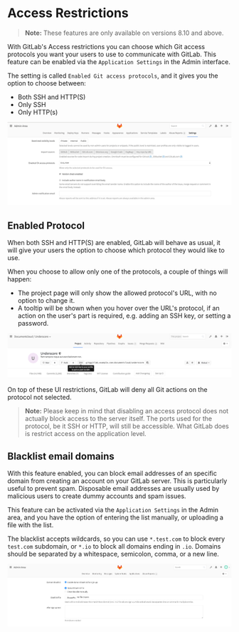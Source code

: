 # Access Restrictions

> **Note:** These features are only available on versions 8.10 and above.

With GitLab's Access restrictions you can choose which Git access protocols you
want your users to use to communicate with GitLab. This feature can be enabled
via the `Application Settings` in the Admin interface.

The setting is called `Enabled Git access protocols`, and it gives you the option
to choose between:

- Both SSH and HTTP(S)
- Only SSH
- Only HTTP(s)

![Settings Overview](img/access_restrictions.png)

## Enabled Protocol

When both SSH and HTTP(S) are enabled, GitLab will behave as usual, it will give
your users the option to choose which protocol they would like to use.

When you choose to allow only one of the protocols, a couple of things will happen:

- The project page will only show the allowed protocol's URL, with no option to
  change it.
- A tooltip will be shown when you hover over the URL's protocol, if an action
  on the user's part is required, e.g. adding an SSH key, or setting a password.

![Project URL with SSH only access](img/restricted_url.png)

On top of these UI restrictions, GitLab will deny all Git actions on the protocol
not selected.

> **Note:** Please keep in mind that disabling an access protocol does not actually
  block access to the server itself. The ports used for the protocol, be it SSH or
  HTTP, will still be accessible. What GitLab does is restrict access on the
  application level.

## Blacklist email domains

With this feature enabled, you can block email addresses of an specific domain
from creating an account on your GitLab server. This is particularly useful to
prevent spam. Disposable email addresses are usually used by malicious users to
create dummy accounts and spam issues.

This feature can be activated via the `Application Settings` in the Admin area,
and you have the option of entering the list manually, or uploading a file with
the list.

The blacklist accepts wildcards, so you can use `*.test.com` to block every
`test.com` subdomain, or `*.io` to block all domains ending in `.io`. Domains
should be separated by a whitespace, semicolon, comma, or a new line.

![Domain Blacklist](img/domain_blacklist.png)

